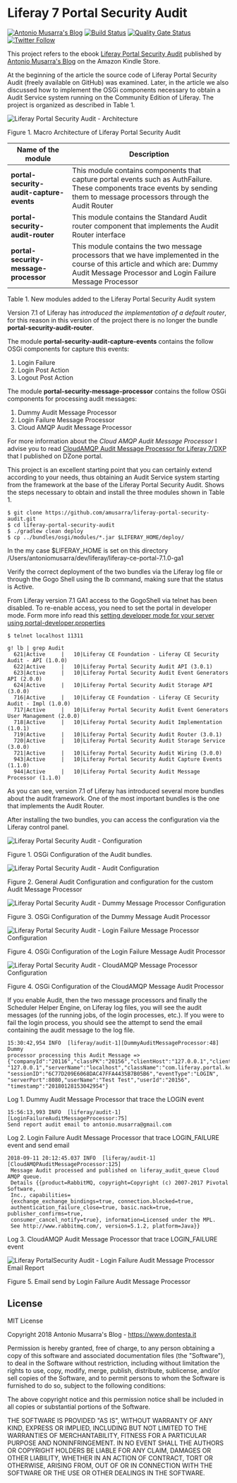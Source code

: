 # Liferay 7 Portal Security Audit
[![Antonio Musarra's Blog](https://img.shields.io/badge/maintainer-Antonio_Musarra's_Blog-purple.svg?colorB=6e60cc)](https://www.dontesta.it)
[![Build Status](https://travis-ci.org/amusarra/liferay-portal-security-audit.svg?branch=master)](https://travis-ci.org/amusarra/liferay-portal-security-audit)
[![Quality Gate Status](https://sonarcloud.io/api/project_badges/measure?project=amusarra_liferay-portal-security-audit&metric=alert_status)](https://sonarcloud.io/dashboard?id=amusarra_liferay-portal-security-audit)
[![Twitter Follow](https://img.shields.io/twitter/follow/antonio_musarra.svg?style=social&label=%40antonio_musarra%20on%20Twitter&style=plastic)](https://twitter.com/antonio_musarra)


This project refers to the ebook [Liferay Portal Security Audit](https://goo.gl/AC8VRo) published by
[Antonio Musarra's Blog](https://www.dontesta.it) on the Amazon Kindle Store.

At the beginning of the article the source code of
Liferay Portal Security Audit (freely available on GitHub) was examined.
Later, in the article we also discussed how to implement the OSGi components
necessary to obtain a Audit Service system running on the Community Edition of
Liferay. The project is organized as described in Table 1.

![Liferay Portal Security Audit - Architecture](https://www.dontesta.it/wp-content/uploads/2018/01/LiferayPortalSecurityAuditArchitecture_v1.0.0.png)

Figure 1. Macro Architecture of Liferay Portal Security Audit

| Name of the module  | Description |
| ------------- | ------------- |
| **portal-security-audit-capture-events**  | This module contains components that capture portal events such as AuthFailure. These components trace events by sending them to message processors through the Audit Router  |
| **portal-security-audit-router**  | This module contains the Standard Audit router component that implements the Audit Router interface  |
| **portal-security-message-processor** | This module contains the two message processors that we have implemented in the course of this article and which are: Dummy Audit Message Processor and Login Failure Message Processor  |

Table 1. New modules added to the Liferay Portal Security Audit system

Version 7.1 of Liferay has *introduced the implementation of a default router*, 
for this reason in this version of the project there is no longer the bundle
**portal-security-audit-router**.

The module **portal-security-audit-capture-events** contains the follow OSGi components for capture this events:
1. Login Failure
2. Login Post Action
3. Logout Post Action

The module **portal-security-message-processor** contains the follow OSGi components for processing audit messages:
1. Dummy Audit Message Processor
2. Login Failure Message Processor
3. Cloud AMQP Audit Message Processor

For more information about the *Cloud AMQP Audit Message Processor* I advise you to read
[CloudAMQP Audit Message Processor for Liferay 7/DXP](https://dzone.com/articles/liferay-7-cloud-amqp-audit-message-processor)
that I published on DZone portal.

This project is an excellent starting point that you can certainly extend
according to your needs, thus obtaining an Audit Service system starting
from the framework at the base of the Liferay Portal Security Audit.
Shows the steps necessary to obtain and install the three modules
shown in Table 1.

```
$ git clone https://github.com/amusarra/liferay-portal-security-audit.git
$ cd liferay-portal-security-audit
$ ./gradlew clean deploy
$ cp ../bundles/osgi/modules/*.jar $LIFERAY_HOME/deploy/
```

In the my case $LIFERAY_HOME is set on this directory /Users/antoniomusarra/dev/liferay/liferay-ce-portal-7.1.0-ga1

Verify the correct deployment of the two bundles via the Liferay log file or
through the Gogo Shell using the lb command, making sure that the status is
Active.

From Liferay version 7.1 GA1 access to the GogoShell via telnet has been disabled. 
To re-enable access, you need to set the portal in developer mode. Form more info
read this [setting developer mode for your server using portal-developer.properties](https://dev.liferay.com/en/develop/tutorials/-/knowledge_base/7-1/using-developer-mode-with-themes#setting-developer-mode-for-your-server-using-portal-developer-properties)

```
$ telnet localhost 11311

g! lb | grep Audit
  621|Active     |   10|Liferay CE Foundation - Liferay CE Security Audit - API (1.0.0)
  622|Active     |   10|Liferay Portal Security Audit API (3.0.1)
  623|Active     |   10|Liferay Portal Security Audit Event Generators API (2.0.0)
  624|Active     |   10|Liferay Portal Security Audit Storage API (3.0.0)
  716|Active     |   10|Liferay CE Foundation - Liferay CE Security Audit - Impl (1.0.0)
  717|Active     |   10|Liferay Portal Security Audit Event Generators User Management (2.0.0)
  718|Active     |   10|Liferay Portal Security Audit Implementation (1.0.1)
  719|Active     |   10|Liferay Portal Security Audit Router (3.0.1)
  720|Active     |   10|Liferay Portal Security Audit Storage Service (3.0.0)
  721|Active     |   10|Liferay Portal Security Audit Wiring (3.0.0)
  943|Active     |   10|Liferay Portal Security Audit Capture Events (1.1.0)
  944|Active     |   10|Liferay Portal Security Audit Message Processor (1.1.0)
```
As you can see, version 7.1 of Liferay has introduced several more bundles about 
the audit framework. One of the most important bundles is the one that implements 
the Audit Router.

After installing the two bundles, you can access the configuration via the
Liferay control panel.

![Liferay Portal Security Audit - Configuration](https://www.dontesta.it/wp-content/uploads/2018/09/LiferayPortalSecurityAudit_Configuration_1.png)

Figure 1. OSGi Configuration of the Audit bundles.

![Liferay Portal Security Audit - Audit Configuration](https://www.dontesta.it/wp-content/uploads/2018/09/LiferayPortalSecurityAudit_Configuration_2.png)

Figure 2. General Audit Configuration and configuration for the custom Audit Message Processor

![Liferay Portal Security Audit - Dummy Message Processor Configuration](https://www.dontesta.it/wp-content/uploads/2018/09/LiferayPortalSecurityAudit_Configuration_3.png)

Figure 3. OSGi Configuration of the Dummy Message Audit Processor

![Liferay Portal Security Audit - Login Failure Message Processor Configuration](https://www.dontesta.it/wp-content/uploads/2018/09/LiferayPortalSecurityAudit_Configuration_4.png)

Figure 4. OSGi Configuration of the Login Failure Message Audit Processor

![Liferay Portal Security Audit - CloudAMQP Message Processor Configuration](https://www.dontesta.it/wp-content/uploads/2018/09/LiferayPortalSecurityAudit_Configuration_5.png)

Figure 4. OSGi Configuration of the CloudAMQP Message Audit Processor

If you enable Audit, then the two message processors and finally the Scheduler
Helper Engine, on Liferay log files, you will see the audit messages (of the
running jobs, of the login processes, etc.). If you were to fail the login
process, you should see the attempt to send the email containing the audit
message to the log file.

```
15:30:42,954 INFO  [liferay/audit-1][DummyAuditMessageProcessor:48] Dummy
processor processing this Audit Message =>
{"companyId":"20116","classPK":"20156","clientHost":"127.0.0.1","clientIP":
"127.0.0.1","serverName":"localhost","className":"com.liferay.portal.kernel.model.User",
"sessionID":"6C77D209E6068DAC47FFA4435B7B05B6","eventType":"LOGIN",
"serverPort":8080,"userName":"Test Test","userId":"20156",
"timestamp":"20180128153042954"}
```
Log 1. Dummy Audit Message Processor that trace the LOGIN event

```
15:56:13,993 INFO  [liferay/audit-1][LoginFailureAuditMessageProcessor:75]
Send report audit email to antonio.musarra@gmail.com
```
Log 2. Login Failure Audit Message Processor that trace LOGIN_FAILURE event
and send email

```
2018-09-11 20:12:45.037 INFO  [liferay/audit-1][CloudAMQPAuditMessageProcessor:125]
 Message Audit processed and published on liferay_audit_queue Cloud AMQP queue. 
 Details {{product=RabbitMQ, copyright=Copyright (c) 2007-2017 Pivotal Software, 
 Inc., capabilities=
 {exchange_exchange_bindings=true, connection.blocked=true, 
 authentication_failure_close=true, basic.nack=true, publisher_confirms=true, 
 consumer_cancel_notify=true}, information=Licensed under the MPL. 
 See http://www.rabbitmq.com/, version=5.1.2, platform=Java}}
```
Log 3. CloudAMQP Audit Message Processor that trace LOGIN_FAILURE event

![Liferay PortalSecurity Audit - Login Failure Audit Message Processor Email Report](https://www.dontesta.it/wp-content/uploads/2018/01/LiferayPortalSecurityAuditConfiguration_4.png)

Figure 5. Email send by Login Failure Audit Message Processor

## License
MIT License

Copyright 2018 Antonio Musarra's Blog - https://www.dontesta.it

Permission is hereby granted, free of charge, to any person obtaining a copy
of this software and associated documentation files (the "Software"), to deal
in the Software without restriction, including without limitation the rights
to use, copy, modify, merge, publish, distribute, sublicense, and/or sell copies
of the Software, and to permit persons to whom the Software is furnished to do so,
subject to the following conditions:

The above copyright notice and this permission notice shall be included in all
copies or substantial portions of the Software.

THE SOFTWARE IS PROVIDED "AS IS", WITHOUT WARRANTY OF ANY KIND, EXPRESS OR
IMPLIED, INCLUDING BUT NOT LIMITED TO THE WARRANTIES OF MERCHANTABILITY,
FITNESS FOR A PARTICULAR PURPOSE AND NONINFRINGEMENT. IN NO EVENT SHALL THE
AUTHORS OR COPYRIGHT HOLDERS BE LIABLE FOR ANY CLAIM, DAMAGES OR OTHER LIABILITY,
WHETHER IN AN ACTION OF CONTRACT, TORT OR OTHERWISE, ARISING FROM, OUT OF OR IN
CONNECTION WITH THE SOFTWARE OR THE USE OR OTHER DEALINGS IN THE SOFTWARE.
